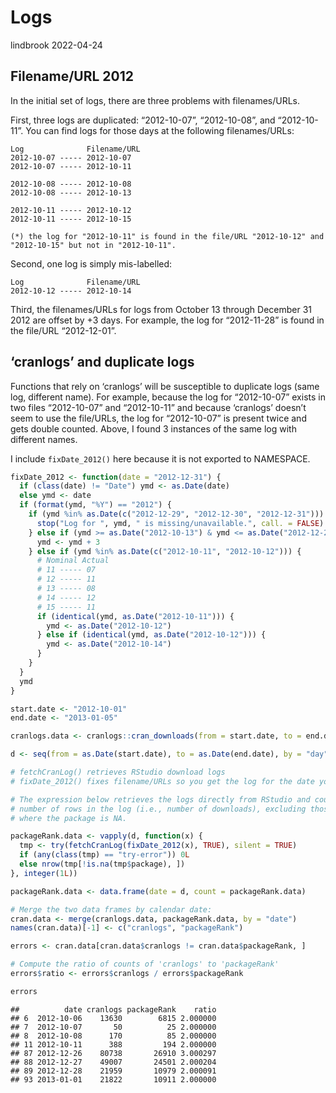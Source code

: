 Logs
================
lindbrook
2022-04-24

## Filename/URL 2012

In the initial set of logs, there are three problems with
filenames/URLs.

First, three logs are duplicated: “2012-10-07”, “2012-10-08”, and
“2012-10-11”. You can find logs for those days at the following
filenames/URLs:

    Log              Filename/URL
    2012-10-07 ----- 2012-10-07
    2012-10-07 ----- 2012-10-11

    2012-10-08 ----- 2012-10-08
    2012-10-08 ----- 2012-10-13

    2012-10-11 ----- 2012-10-12
    2012-10-11 ----- 2012-10-15

    (*) the log for "2012-10-11" is found in the file/URL "2012-10-12" and
    "2012-10-15" but not in "2012-10-11".

Second, one log is simply mis-labelled:

    Log              Filename/URL
    2012-10-12 ----- 2012-10-14

Third, the filenames/URLs for logs from October 13 through December 31
2012 are offset by +3 days. For example, the log for “2012-11-28” is
found in the file/URL “2012-12-01”.

## ‘cranlogs’ and duplicate logs

Functions that rely on ‘cranlogs’ will be susceptible to duplicate logs
(same log, different name). For example, because the log for
“2012-10-07” exists in two files “2012-10-07” and “2012-10-11” and
because ‘cranlogs’ doesn’t seem to use the file/URLs, the log for
“2012-10-07” is present twice and gets double counted. Above, I found 3
instances of the same log with different names.

I include `fixDate_2012()` here because it is not exported to NAMESPACE.

``` r
fixDate_2012 <- function(date = "2012-12-31") {
  if (class(date) != "Date") ymd <- as.Date(date)
  else ymd <- date
  if (format(ymd, "%Y") == "2012") {
    if (ymd %in% as.Date(c("2012-12-29", "2012-12-30", "2012-12-31"))) {
      stop("Log for ", ymd, " is missing/unavailable.", call. = FALSE)
    } else if (ymd >= as.Date("2012-10-13") & ymd <= as.Date("2012-12-28")) {
      ymd <- ymd + 3
    } else if (ymd %in% as.Date(c("2012-10-11", "2012-10-12"))) {
      # Nominal Actual
      # 11 ----- 07
      # 12 ----- 11
      # 13 ----- 08
      # 14 ----- 12
      # 15 ----- 11
      if (identical(ymd, as.Date("2012-10-11"))) {
        ymd <- as.Date("2012-10-12")
      } else if (identical(ymd, as.Date("2012-10-12"))) {
        ymd <- as.Date("2012-10-14")
      }
    }
  }
  ymd
}
```

``` r
start.date <- "2012-10-01"
end.date <- "2013-01-05"

cranlogs.data <- cranlogs::cran_downloads(from = start.date, to = end.date)

d <- seq(from = as.Date(start.date), to = as.Date(end.date), by = "day")

# fetchCranLog() retrieves RStudio download logs
# fixDate_2012() fixes filename/URLs so you get the log for the date you want

# The expression below retrieves the logs directly from RStudio and counts the
# number of rows in the log (i.e., number of downloads), excluding those rows
# where the package is NA.

packageRank.data <- vapply(d, function(x) {
  tmp <- try(fetchCranLog(fixDate_2012(x), TRUE), silent = TRUE)
  if (any(class(tmp) == "try-error")) 0L
  else nrow(tmp[!is.na(tmp$package), ])
}, integer(1L))

packageRank.data <- data.frame(date = d, count = packageRank.data)

# Merge the two data frames by calendar date:
cran.data <- merge(cranlogs.data, packageRank.data, by = "date")
names(cran.data)[-1] <- c("cranlogs", "packageRank")

errors <- cran.data[cran.data$cranlogs != cran.data$packageRank, ]

# Compute the ratio of counts of 'cranlogs' to 'packageRank'
errors$ratio <- errors$cranlogs / errors$packageRank

errors
```

    ##          date cranlogs packageRank    ratio
    ## 6  2012-10-06    13630        6815 2.000000
    ## 7  2012-10-07       50          25 2.000000
    ## 8  2012-10-08      170          85 2.000000
    ## 11 2012-10-11      388         194 2.000000
    ## 87 2012-12-26    80738       26910 3.000297
    ## 88 2012-12-27    49007       24501 2.000204
    ## 89 2012-12-28    21959       10979 2.000091
    ## 93 2013-01-01    21822       10911 2.000000
